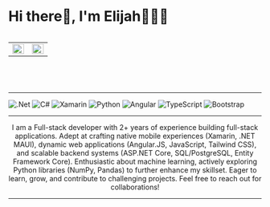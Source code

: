 <div class="container">
 <header>
  <h1 style="text-align: left">Hi there👋, I'm Elijah🧑🏽‍💻</h1>
  <div class="stats" style="display: flex; flex-wrap: wrap; width: 100%">
   <table>
    <tr>
     <td valign="top" width="50%">
      <img src="https://github-readme-stats.vercel.app/api?username=Detilisi&theme=dark&hided&show_icons=true&count_private=true&hide_border=true" align="left" style="width: 100%" />
     </td>
     <td valign="top" width="50%">
      <img src="https://github-readme-streak-stats.herokuapp.com/?user=Detilisi&theme=dark&hide_border=false" align="left" style="width: 100%" />
     </td>
    </tr>
   </table>
  </div>
 </header>
 <hr>
 
 <section>
  <div class="tech-icons">
   <img src="https://img.shields.io/badge/.NET-5C2D91?style=for-the-badge&logo=.net&logoColor=white" alt=".Net" title=".Net" />
   <img src="https://img.shields.io/badge/c%23-%23239120.svg?style=for-the-badge&logo=csharp&logoColor=white" alt="C#" title="C#" />
   <img src="https://img.shields.io/badge/Xamarin-3199DC?style=for-the-badge&logo=xamarin&logoColor=white" alt="Xamarin" title="Xamarin" />
   <img src="https://img.shields.io/badge/python-3670A0?style=for-the-badge&logo=python&logoColor=ffdd54" alt="Python" title="Python" />
   <img src="https://img.shields.io/badge/angular-%23DD0031.svg?style=for-the-badge&logo=angular&logoColor=white" alt="Angular" title="Angular" />
   <img src="https://img.shields.io/badge/typescript-%23007ACC.svg?style=for-the-badge&logo=typescript&logoColor=white" alt="TypeScript" title="TypeScript" />
   <img src="https://img.shields.io/badge/bootstrap-%238511FA.svg?style=for-the-badge&logo=bootstrap&logoColor=white" alt="Bootstrap" title="Bootstrap" />
  </div>
</section>
<hr>

<section>
 <div style="text-align: center;">
  <p>
    I am a Full-stack developer with 2+ years of experience building full-stack applications. Adept at crafting native mobile experiences (Xamarin, .NET MAUI), dynamic web applications (Angular.JS, JavaScript, Tailwind CSS), 
    and scalable backend systems (ASP.NET Core, SQL/PostgreSQL, Entity Framework Core). Enthusiastic about machine learning, actively exploring Python libraries (NumPy, Pandas) to further enhance my skillset. Eager to learn, grow, 
    and contribute to challenging projects. Feel free to reach out for collaborations!
  </p>
 </div>
</section>
<hr>
</div>
